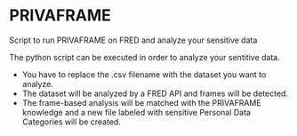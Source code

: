 # PRIVAFRAME
Script to run PRIVAFRAME on FRED and analyze your sensitive data

The python script can be executed in order to analyze your sentitive data.

- You have to replace the .csv filename with the dataset you want to analyze.
- The dataset will be analyzed by a FRED API and frames will be detected.
- The frame-based analysis will be matched with the PRIVAFRAME knowledge and a new file labeled with sensitive Personal Data Categories will be created.
